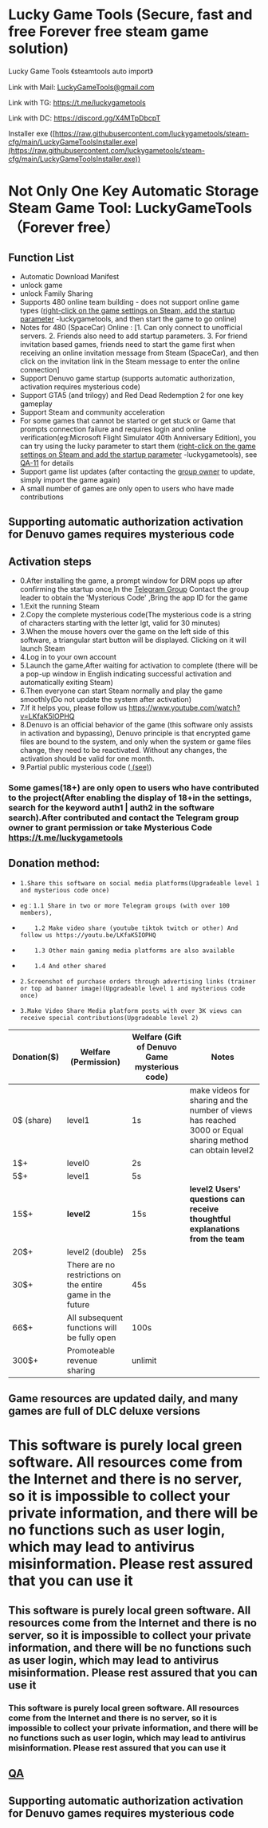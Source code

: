 <style>
body {
  background-image: url('background.jpg'); 
  background-size: cover; 
  background-position: center;
  background-repeat: no-repeat; 
  background-attachment: fixed; 
}
</style>
<script async src="https://pagead2.googlesyndication.com/pagead/js/adsbygoogle.js?client=ca-pub-7261994485465423"
     crossorigin="anonymous"></script>

# Lucky Game Tools   (Secure, fast and free Forever free steam game solution)
Lucky Game Tools 《steamtools auto import》

Link with Mail: LuckyGameTools@gmail.com

Link with TG: <a href="https://t.me/luckygametools" target="_blank">https://t.me/luckygametools</a> 

Link with DC: <a href="https://discord.gg/X4MTpDbcpT" target="_blank">https://discord.gg/X4MTpDbcpT</a> 

Installer exe ([https://raw.githubusercontent.com/luckygametools/steam-cfg/main/LuckyGameToolsInstaller.exe](https://raw.githubusercontent.com/luckygametools/steam-cfg/main/LuckyGameToolsInstaller.exe))


<h1>Not Only One Key Automatic Storage Steam Game Tool: LuckyGameTools （Forever free）</h1>

## Function List
- Automatic Download Manifest
- unlock game
- unlock Family Sharing
- Supports 480 online team building - does not support online game types (<a href="steam-arg.jpg" target="_blank">right-click on the game settings on Steam, add the startup parameter</a>  -luckygametools, and then start the game to go online)
- Notes for 480 (SpaceCar) Online : [1. Can only connect to unofficial servers. 2. Friends also need to add startup parameters. 3. For friend invitation based games, friends need to start the game first when receiving an online invitation message from Steam (SpaceCar), and then click on the invitation link in the Steam message to enter the online connection]
- Support Denuvo game startup (supports automatic authorization, activation requires mysterious code)
- Support GTA5 (and trilogy) and Red Dead Redemption 2 for one key gameplay
- Support Steam and community acceleration
- For some games that cannot be started or get stuck or Game that prompts connection failure and requires login and online verification(eg:Microsoft Flight Simulator 40th Anniversary Edition), you can try using the lucky parameter to start them (<a href="steam-arg.jpg" target="_blank">right-click on the game settings on Steam and add the startup parameter</a> -luckygametools), see<a href="qa_en.html" target="_blank"> QA-11</a> for details
- Support game list updates (after contacting the [group owner](https://t.me/luckygametools ) to update, simply import the game again)
- A small number of games are only open to users who have made contributions

<h2>Supporting automatic authorization activation for Denuvo games requires mysterious code</h2>

## Activation steps
- 0.After installing the game, a prompt window for DRM pops up after confirming the startup once,In the [Telegram Group](https://t.me/luckygametools ) Contact the group leader to obtain the 'Mysterious Code' ,Bring the app ID for the game
- 1.Exit the running Steam
- 2.Copy the complete mysterious code(The mysterious code is a string of characters starting with the letter lgt, valid for 30 minutes)
- 3.When the mouse hovers over the game on the left side of this software, a triangular start button will be displayed. Clicking on it will launch Steam
- 4.Log in to your own account
- 5.Launch the game,After waiting for activation to complete (there will be a pop-up window in English indicating successful activation and automatically exiting Steam)
- 6.Then everyone can start Steam normally and play the game smoothly(Do not update the system after activation)
- 7.If it helps you, please follow us <a href="https://www.youtube.com/watch?v=LKfaK5IOPHQ" target="_blank">https://www.youtube.com/watch?v=LKfaK5IOPHQ</a>
- 8.Denuvo is an official behavior of the game (this software only assists in activation and bypassing), Denuvo principle is that encrypted game files are bound to the system, and only when the system or game files change, they need to be reactivated. Without any changes, the activation should be valid for one month.
- 9.Partial public mysterious code (<a href="public-code.html" target="_blank"> (see)</a>)


<h3>Some games(18+) are only open to users who have contributed to the project(After enabling the display of 18+in the settings, search for the keyword auth1 | auth2 in the software search).After contributed and contact the Telegram group owner to grant permission or take Mysterious Code  <a href="https://t.me/luckygametools" target="_blank">https://t.me/luckygametools</a> </h3>


## Donation method:
-     1.Share this software on social media platforms(Upgradeable level 1 and mysterious code once)
-     eg：1.1 Share in two or more Telegram groups (with over 100 members),
-         1.2 Make video share (youtube tiktok twitch or other) And follow us https://youtu.be/LKfaK5IOPHQ
-         1.3 Other main gaming media platforms are also available
-         1.4 And other shared
-     2.Screenshot of purchase orders through advertising links (trainer or top ad banner image)(Upgradeable level 1 and mysterious code once)
-     3.Make Video Share Media platform posts with over 3K views can receive special contributions(Upgradeable level 2)


| Donation($) | Welfare (Permission)                         | Welfare (Gift of Denuvo Game mysterious code) | Notes                                                                 |
|-------------|----------------------------------------------|----------------------------------------|----------------------------------------------------------------------|
| 0$ (share)  | level1                                        | 1s                                     | make videos for sharing and the number of views has reached 3000 or Equal sharing method can obtain level2   |
| 1$+         | level0                                        | 2s                                     |                                                                      |
| 5$+         | level1                                        | 5s                                     |                                                                      |
| 15$+        | **level2**                                    | 15s                                    | **level2 Users' questions can receive thoughtful explanations from the team** |
| 20$+        | level2 (double)                               | 25s                                    |                                                                      |
| 30$+        | There are no restrictions on the entire game in the future | 45s                                    |                                                                      |
| 66$+        | All subsequent functions will be fully open  | 100s                                   |                                                                      |
| 300$+       | Promoteable revenue sharing | unlimit       |                                                                      |


<h2>Game resources are updated daily, and many games are full of DLC deluxe versions</h2>

<h1>This software is purely local green software. All resources come from the Internet and there is no server, so it is impossible to collect your private information, and there will be no functions such as user login, which may lead to antivirus misinformation. Please rest assured that you can use it</h1>

<h2>This software is purely local green software. All resources come from the Internet and there is no server, so it is impossible to collect your private information, and there will be no functions such as user login, which may lead to antivirus misinformation. Please rest assured that you can use it</h2>

<h3>This software is purely local green software. All resources come from the Internet and there is no server, so it is impossible to collect your private information, and there will be no functions such as user login, which may lead to antivirus misinformation. Please rest assured that you can use it</h3>


<h2><a href="qa_en.html" target="_blank">QA</a> </h2>

<h2>Supporting automatic authorization activation for Denuvo games requires mysterious code</h2>
